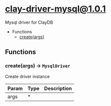 # clay-driver-mysql@1.0.1

Mysql driver for ClayDB

+ Functions
  + [create(args)](#clay-driver-mysql-function-create)

## Functions

<a class='md-heading-link' name="clay-driver-mysql-function-create" ></a>

### create(args) -> `MysqlDriver`

Create driver instance

| Param | Type | Description |
| ----- | --- | -------- |
| args | * |  |





